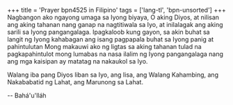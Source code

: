 +++
title = 'Prayer bpn4525 in Filipino'
tags = ['lang-tl', 'bpn-unsorted']
+++
Nagbangon ako ngayong umaga sa Iyong biyaya, O aking Diyos, at nilisan ang aking tahanan nang ganap na nagtitiwala sa Iyo, at inilalagak ang aking sarili sa Iyong pangangalaga. Ipagkaloob kung gayon, sa akin buhat sa langit ng Iyong kahabagan ang isang pagpapala buhat sa Iyong panig at pahintulutan Mong makauwi ako ng ligtas sa aking tahanan tulad na pagkapahintulot mong lumabas na nasa ilalim ng Iyong pangangalaga nang ang mga kaisipan ay matatag na nakaukol sa Iyo.

Walang iba pang Diyos liban sa Iyo, ang Iisa, ang Walang Kahambing, ang Nakababatid ng Lahat, ang Marunong sa Lahat.

-- Bahá'u'lláh
